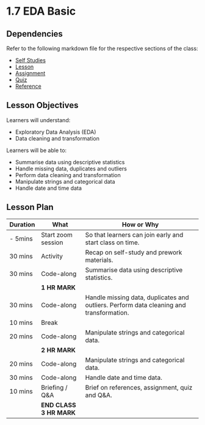 # 1.7 EDA Basic

## Dependencies

Refer to the following markdown file for the respective sections of the class:

- [Self Studies](./studies.md)
- [Lesson](./lesson.md)
- [Assignment](./assignment.md)
- [Quiz](./quiz.md)
- [Reference](./reference.md)

## Lesson Objectives

Learners will understand:

- Exploratory Data Analysis (EDA)
- Data cleaning and transformation

Learners will be able to:

- Summarise data using descriptive statistics
- Handle missing data, duplicates and outliers
- Perform data cleaning and transformation
- Manipulate strings and categorical data
- Handle date and time data

## Lesson Plan

| Duration | What                    | How or Why                                                                              |
| -------- | ----------------------- | --------------------------------------------------------------------------------------- |
| - 5mins  | Start zoom session      | So that learners can join early and start class on time.                                |
| 30 mins  | Activity                | Recap on self-study and prework materials.                                              |
| 30 mins  | Code-along              | Summarise data using descriptive statistics.                                            |
|          | **1 HR MARK**           |
| 30 mins  | Code-along              | Handle missing data, duplicates and outliers. Perform data cleaning and transformation. |
| 10 mins  | Break                   |
| 20 mins  | Code-along              | Manipulate strings and categorical data.                                                |
|          | **2 HR MARK**           |
| 20 mins  | Code-along              | Manipulate strings and categorical data.                                                |
| 30 mins  | Code-along              | Handle date and time data.                                                              |
| 10 mins  | Briefing / Q&A          | Brief on references, assignment, quiz and Q&A.                                          |
|          | **END CLASS 3 HR MARK** |
